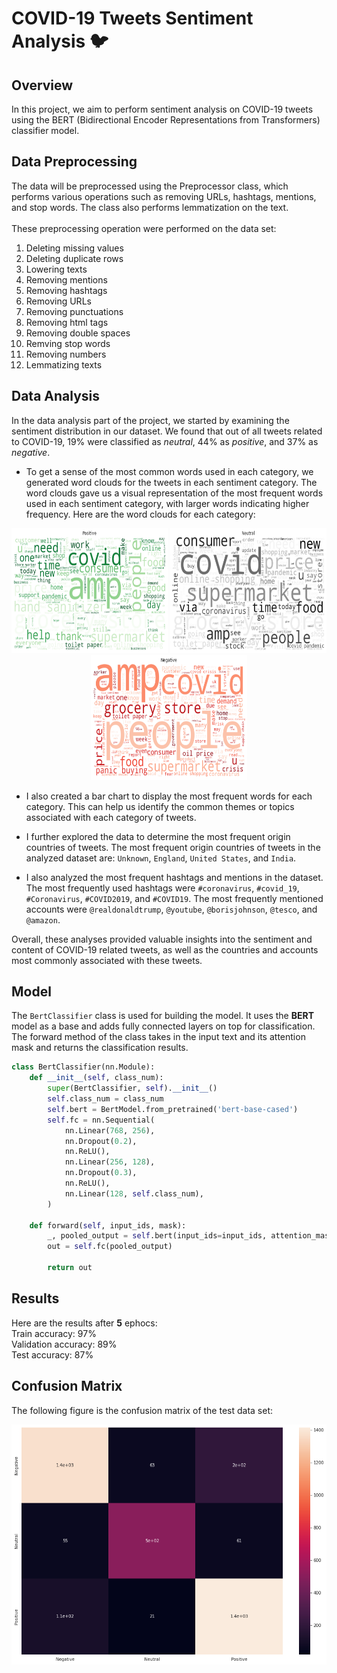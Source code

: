 # COVID-19 Tweets Sentiment Analysis :bird:

## Overview
In this project, we aim to perform sentiment analysis on COVID-19 tweets using the BERT (Bidirectional Encoder Representations from Transformers) classifier model. 



## Data Preprocessing
The data will be preprocessed using the Preprocessor class, which performs various operations such as removing URLs, hashtags, mentions, and stop words. The class also performs lemmatization on the text.<br><br>
These preprocessing operation were performed on the data set:<br>
1) Deleting missing values
2) Deleting duplicate rows
3) Lowering texts
4) Removing mentions
5) Removing hashtags
6) Removing URLs
7) Removing punctuations
8) Removing html tags
9) Removing double spaces
10) Remving stop words
11) Removing numbers
12) Lemmatizing texts

## Data Analysis
In the data analysis part of the project, we started by examining the sentiment distribution in our dataset. We found that out of all tweets related to COVID-19, 19% were classified as *neutral*, 44% as *positive*, and 37% as *negative*.

* To get a sense of the most common words used in each category, we generated word clouds for the tweets in each sentiment category. The word clouds gave us a visual representation of the most frequent words used in each sentiment category, with larger words indicating higher frequency. Here are the word clouds for each category:
<p class="row" float="left" align="middle">
  <img src="/images/positive.png" width="250" height="200" title="Positive"/>
  <img src="/images/neutral.png" width="250" height="200" title="Neutral"/> 
  <img src="/images/negative.png" width="250" height="200" title="Negative"/>
</p>

* I also created a bar chart to display the most frequent words for each category. This can help us identify the common themes or topics associated with each category of tweets.

* I further explored the data to determine the most frequent origin countries of tweets. The most frequent origin countries of tweets in the analyzed dataset are: `Unknown`, `England`, `United States`, and `India`.

* I also analyzed the most frequent hashtags and mentions in the dataset. The most frequently used hashtags were `#coronavirus`, `#covid_19`, `#Coronavirus`, `#COVID2019`, and `#COVID19`. The most frequently mentioned accounts were `@realdonaldtrump`, `@youtube`, `@borisjohnson`, `@tesco`, and `@amazon`.

Overall, these analyses provided valuable insights into the sentiment and content of COVID-19 related tweets, as well as the countries and accounts most commonly associated with these tweets.


## Model
The `BertClassifier` class is used for building the model. It uses the **BERT** model as a base and adds fully connected layers on top for classification. The forward method of the class takes in the input text and its attention mask and returns the classification results.
```python
class BertClassifier(nn.Module):
    def __init__(self, class_num):
        super(BertClassifier, self).__init__()
        self.class_num = class_num
        self.bert = BertModel.from_pretrained('bert-base-cased')
        self.fc = nn.Sequential(
            nn.Linear(768, 256),
            nn.Dropout(0.2),
            nn.ReLU(),
            nn.Linear(256, 128),
            nn.Dropout(0.3),
            nn.ReLU(),
            nn.Linear(128, self.class_num),
        )

    def forward(self, input_ids, mask):
        _, pooled_output = self.bert(input_ids=input_ids, attention_mask=mask, return_dict=False)
        out = self.fc(pooled_output)

        return out
```
## Results 
Here are the results after **5** ephocs:<br>
Train accuracy: 97%<br>
Validation accuracy: 89%<br>
Test accuracy:  87%
<br>

## Confusion Matrix
The following figure is the confusion matrix of the test data set:
<p class="row" float="left" align="middle">
  <img src="/images/cfm.png" title="confusion matrix"/>
</p>





